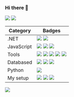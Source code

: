 ### Hi there 👋
 
[![](https://img.shields.io/badge/-Email-EA4335?logo=gmail&logoColor=white)](mailto:lytvyn.andrii.contact@gmail.com)
[![](https://img.shields.io/badge/-Website%20-0076D6?logo=internetexplorer&logoColor=white)](https://andriilytvyn666.github.io)

| Category          | Badges                                                                                                                                                                                                                                                                                                                                                     |
|-----------|------------------------------------------------------------------------------------------------------------------------------------------------------------------------------------------------------------------------------------------------------------------------------------------------------------------------------------------------------------|
| .NET  | [![](https://img.shields.io/badge/-C%23-239120?logo=CSharp&logoColor=white)](#) [![](https://img.shields.io/badge/-.NET-512BD4?logo=dotnet&logoColor=white)](#)                                                                                            |
| JavaScript | [![](https://img.shields.io/badge/-TypeScript-3178C6?logo=TypeScript&logoColor=&colorB=white)](#) [![](https://img.shields.io/badge/-React-React?logo=React&colorA=black&colorB=black&logoColor=61DAFB)](#) [![](https://img.shields.io/badge/-MUI%20v5-3178C6?logo=MUI&logoColor=white&colorB=007FFF)](#) |
| Tools     | [![](https://img.shields.io/badge/-Git-F05032?logo=git&logoColor=white)](#) [![](https://img.shields.io/badge/-Docker-2496ED?logo=docker&logoColor=white)](#) [![](https://img.shields.io/badge/-Neovim-57A143?logo=neovim&logoColor=white)](#) [![](https://img.shields.io/badge/-Bash-4EAA25?logo=gnubash&logoColor=white&colorA=black&colorB=black)](#) [![](https://img.shields.io/badge/-Visual%20Studio-5C2D91?logo=VisualStudio&logoColor=white)](#) |
| Databased | [![](https://img.shields.io/badge/-Redis-DC382D?logo=Redis&logoColor=white)](#) [![](https://img.shields.io/badge/-MySQL-4479A1?logo=mysql&logoColor=white)](#) [![](https://img.shields.io/badge/-PostgreSQL-4169E1?logo=postgresql&logoColor=white)](#)
| Python    | [![](https://img.shields.io/badge/-Flask-Flask?logo=flask&logoColor=black&colorA=white&colorB=white)](#)                                                                                                                                                                                                                                                   |  |
| My setup  | [![](https://img.shields.io/badge/-Widows%2011-0078D6?logo=microsoft&logoColor=white)](#) [![](https://img.shields.io/badge/-Arch%20Linux-1793D1?logo=archlinux&logoColor=white)](#) [![](https://img.shields.io/badge/-dwm-1177AA?logo=dwm&logoColor=white)](#)


<!-- ![](https://img.shields.io/badge/-Lua-2C2D72?logo=lua&logoColor=white) -->
<!-- ![](https://img.shields.io/badge/--?logo=&logoColor=white) -->

<!-- ![Most used languages](https://github-readme-stats.vercel.app/api/top-langs/?username=tappitikarrass&theme=github_dark&layout=compact&exclude_repo=dotfiles,dwm,dmenu) -->

![](https://c.tenor.com/OjCFiYbkO7QAAAAi/naruto-dance.gif)
